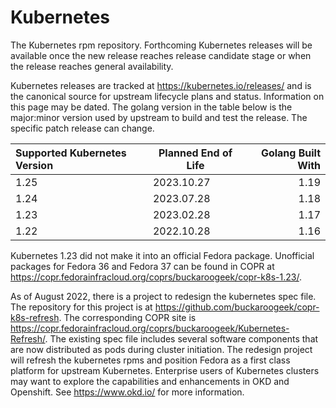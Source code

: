 # Kubernetes

The Kubernetes rpm repository. Forthcoming Kubernetes releases will be available once the new release reaches release candidate stage or when the release reaches general availability.

Kubernetes releases are tracked at https://kubernetes.io/releases/ and is the canonical source for upstream lifecycle plans and status. Information on this page may be dated. The golang version in the table below is the major:minor version used by upstream to build and test the release. The specific patch release can change.

|Supported Kubernetes Version | Planned End of Life | Golang Built With |
| :--- | --- | ---: |
| 1.25 | 2023.10.27 | 1.19 |
| 1.24   | 2023.07.28 | 1.18 |
| 1.23 | 2023.02.28 | 1.17 |
| 1.22 | 2022.10.28 | 1.16 |

Kubernetes 1.23 did not make it into an official Fedora package. Unofficial packages for Fedora 36 and Fedora 37 can be found in COPR at https://copr.fedorainfracloud.org/coprs/buckaroogeek/copr-k8s-1.23/.

As of August 2022, there is a project to redesign the kubernetes spec file. The repository for this project is at https://github.com/buckaroogeek/copr-k8s-refresh. The corresponding COPR site is https://copr.fedorainfracloud.org/coprs/buckaroogeek/Kubernetes-Refresh/. The existing spec file includes several software components that are now distributed as pods during cluster initiation. The redesign project will refresh the kubernetes rpms and position Fedora as a first class platform for upstream Kubernetes. Enterprise users of Kubernetes clusters may want to explore the capabilities and enhancements in OKD and Openshift. See https://www.okd.io/ for more information.

